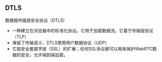 ## DTLS

数据报传输层安全协议（DTLS）

- 一种建立在浏览器中的标准化协议。它用于加密数据流。它基于传输层协议（TLP）
- 保留了传输语义，DTLS使用用户数据协议（UDP）
- 它是安全套接字层（SSL）的扩展；任何SSL协议都可以用来保护WebRTC数据的安全，允许端到端加密。

